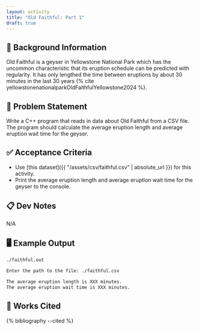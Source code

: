 ```yaml
---
layout: activity
title: "Old Faithful: Part 1"
draft: true
---
```


## 🔖 Background Information

Old Faithful is a geyser in Yellowstone National Park which has the uncommon characteristic that its eruption schedule can be predicted with regularity. It has only lengthed the time between eruptions by about 30 minutes in the last 30 years {% cite yellowstonenationalparkOldFaithfulYellowstone2024 %}.

## 🎯 Problem Statement

Write a C++ program that reads in data about Old Faithful from a CSV file. The program should calculate the average eruption length and average eruption wait time for the geyser.

## ✅ Acceptance Criteria

* Use [this dataset]({{ "/assets/csv/faithful.csv" | absolute_url }}) for this activity.
* Print the average eruption length and average eruption wait time for the geyser to the console.

## 📋 Dev Notes

N/A

## 🖥️ Example Output

```bash
./faithful.out

Enter the path to the file: ./faithful.csv

The average eruption length is XXX minutes.
The average eruption wait time is XXX minutes.
```

## 📘 Works Cited

{% bibliography --cited %}
